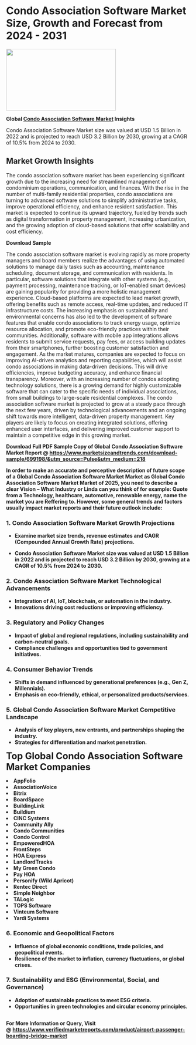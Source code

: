 <H1>Condo Association Software Market Size, Growth and Forecast from 2024 - 2031</H1><img class="aligncenter size-medium wp-image-584254" src="https://thirdeyenews.in/wp-content/uploads/2024/09/Global-Market-Research-300x168.jpeg" alt="" width="300" height="168" /><p><strong>Global&nbsp;<a href="https://www.marketsizeandtrends.com/download-sample/699198/&amp;utm_source=Pulse&amp;utm_medium=218">Condo Association Software Market</a> Insights</strong></p><p>Condo Association Software Market size was valued at USD 1.5 Billion in 2022 and is projected to reach USD 3.2 Billion by 2030, growing at a CAGR of 10.5% from 2024 to 2030.</p><p><h2>Market Growth Insights</h2> <p>The condo association software market has been experiencing significant growth due to the increasing need for streamlined management of condominium operations, communication, and finances. With the rise in the number of multi-family residential properties, condo associations are turning to advanced software solutions to simplify administrative tasks, improve operational efficiency, and enhance resident satisfaction. This market is expected to continue its upward trajectory, fueled by trends such as digital transformation in property management, increasing urbanization, and the growing adoption of cloud-based solutions that offer scalability and cost efficiency.</p> <p><strong>Download Sample</strong></p> <p>The condo association software market is evolving rapidly as more property managers and board members realize the advantages of using automated solutions to manage daily tasks such as accounting, maintenance scheduling, document storage, and communication with residents. In particular, software solutions that integrate with other systems (e.g., payment processing, maintenance tracking, or IoT-enabled smart devices) are gaining popularity for providing a more holistic management experience. Cloud-based platforms are expected to lead market growth, offering benefits such as remote access, real-time updates, and reduced IT infrastructure costs. The increasing emphasis on sustainability and environmental concerns has also led to the development of software features that enable condo associations to track energy usage, optimize resource allocation, and promote eco-friendly practices within their communities. Additionally, software with mobile app integrations allows residents to submit service requests, pay fees, or access building updates from their smartphones, further boosting customer satisfaction and engagement. As the market matures, companies are expected to focus on improving AI-driven analytics and reporting capabilities, which will assist condo associations in making data-driven decisions. This will drive efficiencies, improve budgeting accuracy, and enhance financial transparency. Moreover, with an increasing number of condos adopting technology solutions, there is a growing demand for highly customizable software that can cater to the specific needs of individual associations, from small buildings to large-scale residential complexes. The condo association software market is projected to grow at a steady pace through the next few years, driven by technological advancements and an ongoing shift towards more intelligent, data-driven property management. Key players are likely to focus on creating integrated solutions, offering enhanced user interfaces, and delivering improved customer support to maintain a competitive edge in this growing market.</p> <p><strong></p><p><span class=""><strong>Download Full PDF Sample Copy of Global Condo Association Software Market Report</strong> @ <a href="https://www.marketsizeandtrends.com/download-sample/699198/&amp;utm_source=Pulse&amp;utm_medium=218" target="_blank">https://www.marketsizeandtrends.com/download-sample/699198/&amp;utm_source=Pulse&amp;utm_medium=218</a></span></p><p>In order to make an accurate and perceptive description of future scope of a Global&nbsp;Condo Association Software Market Market as Global&nbsp;Condo Association Software Market Market of 2025, you need to describe a clear Vision &ndash; What Industry or Linda can you think of for example: Quote from a Technology, healthcare, automotive, renewable energy, name the market you are Reffering to. However, some general trends and factors usually impact market reports and their future outlook include:</p><h3>1.&nbsp;<strong>Condo Association Software Market Growth Projections</strong></h3><ul><li>Examine market size trends, revenue estimates and CAGR (Compounded Annual Growth Rate) projections.</li><li><p>Condo Association Software Market size was valued at USD 1.5 Billion in 2022 and is projected to reach USD 3.2 Billion by 2030, growing at a CAGR of 10.5% from 2024 to 2030.</p></li></ul><h3>2.&nbsp;<strong>Condo Association Software Market Technological Advancements</strong></h3><ul><li>Integration of AI, IoT, blockchain, or automation in the industry.</li><li>Innovations driving cost reductions or improving efficiency.</li></ul><h3>3.&nbsp;<strong>Regulatory and Policy Changes</strong></h3><ul><li>Impact of global and regional regulations, including sustainability and carbon-neutral goals.</li><li>Compliance challenges and opportunities tied to government initiatives.</li></ul><h3>4.&nbsp;<strong>Consumer Behavior Trends</strong></h3><ul><li>Shifts in demand influenced by generational preferences (e.g., Gen Z, Millennials).</li><li>Emphasis on eco-friendly, ethical, or personalized products/services.</li></ul><h3>5.&nbsp;<strong>Global Condo Association Software Market Competitive Landscape</strong></h3><ul><li>Analysis of key players, new entrants, and partnerships shaping the industry.</li><li>Strategies for differentiation and market penetration.</li></ul><p data-pm-slice="1 1 []"><span style="color: inherit; font-family: inherit; font-size: 25px;">Top Global Condo Association Software Market Companies</span></p><div class="" data-test-id=""><p><li>AppFolio</li><li> AssociationVoice</li><li> Bitrix</li><li> BoardSpace</li><li> BuildingLink</li><li> Buildium</li><li> CINC Systems</li><li> Community Ally</li><li> Condo Communities</li><li> Condo Control</li><li> EmpoweredHOA</li><li> FrontSteps</li><li> HOA Express</li><li> LandlordTracks</li><li> My Green Condo</li><li> Pay HOA</li><li> Personify (Wild Apricot)</li><li> Rentec Direct</li><li> Simple Neighbor</li><li> TALogic</li><li> TOPS Software</li><li> Vinteum Software</li><li> Yardi Systems</li></p></div><h3>6.&nbsp;<strong>Economic and Geopolitical Factors</strong></h3><ul><li>Influence of global economic conditions, trade policies, and geopolitical events.</li><li>Resilience of the market to inflation, currency fluctuations, or global crises.</li></ul><h3>7.&nbsp;<strong>Sustainability and ESG (Environmental, Social, and Governance)</strong></h3><ul><li>Adoption of sustainable practices to meet ESG criteria.</li><li>Opportunities in green technologies and circular economy principles.</li></ul><h2><strong style="font-size: 14px;">For More Information or Query, Visit @&nbsp;</strong><a style="background-color: #ffffff; font-size: 14px;" href="https://www.marketsizeandtrends.com/report/condo-association-software-market/" target="_blank">https://www.verifiedmarketreports.com/product/airport-passenger-boarding-bridge-market</a></h2>
